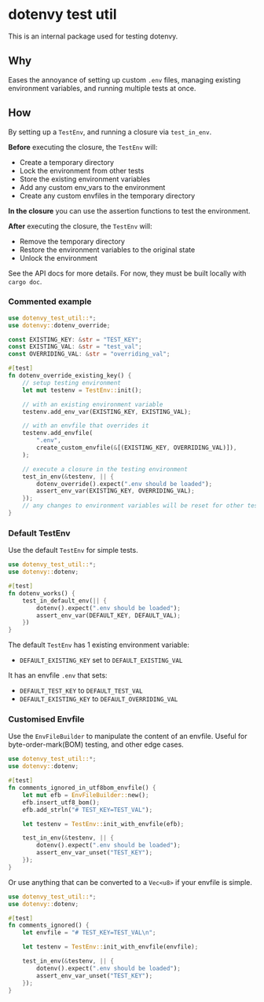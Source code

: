 # dotenvy test util

This is an internal package used for testing dotenvy.

## Why

Eases the annoyance of setting up custom `.env` files, managing existing
environment variables, and running multiple tests at once.

## How

By setting up a `TestEnv`, and running a closure via `test_in_env`.

**Before** executing the closure, the `TestEnv` will:

- Create a temporary directory
- Lock the environment from other tests
- Store the existing environment variables
- Add any custom env_vars to the environment
- Create any custom envfiles in the temporary directory

**In the closure** you can use the assertion functions to test the environment.

**After** executing the closure, the `TestEnv` will:

- Remove the temporary directory
- Restore the environment variables to the original state
- Unlock the environment

See the API docs for more details. For now, they must be built locally with
`cargo doc`.

### Commented example

```rust
use dotenvy_test_util::*;
use dotenvy::dotenv_override;

const EXISTING_KEY: &str = "TEST_KEY";
const EXISTING_VAL: &str = "test_val";
const OVERRIDING_VAL: &str = "overriding_val";

#[test]
fn dotenv_override_existing_key() {
    // setup testing environment
    let mut testenv = TestEnv::init();

    // with an existing environment variable
    testenv.add_env_var(EXISTING_KEY, EXISTING_VAL);

    // with an envfile that overrides it
    testenv.add_envfile(
        ".env",
        create_custom_envfile(&[(EXISTING_KEY, OVERRIDING_VAL)]),
    );

    // execute a closure in the testing environment
    test_in_env(&testenv, || {
        dotenv_override().expect(".env should be loaded");
        assert_env_var(EXISTING_KEY, OVERRIDING_VAL);
    });
    // any changes to environment variables will be reset for other tests
}
```

### Default TestEnv

Use the default `TestEnv` for simple tests.

```rust
use dotenvy_test_util::*;
use dotenvy::dotenv;

#[test]
fn dotenv_works() {
    test_in_default_env(|| {
        dotenv().expect(".env should be loaded");        
        assert_env_var(DEFAULT_KEY, DEFAULT_VAL);
    })  
}
```

The default `TestEnv` has 1 existing environment variable:

- `DEFAULT_EXISTING_KEY` set to `DEFAULT_EXISTING_VAL`

It has an envfile `.env` that sets:

- `DEFAULT_TEST_KEY` to `DEFAULT_TEST_VAL`
- `DEFAULT_EXISTING_KEY` to `DEFAULT_OVERRIDING_VAL`

### Customised Envfile

Use the `EnvFileBuilder` to manipulate the content of an envfile. Useful
for byte-order-mark(BOM) testing, and other edge cases.

```rust
use dotenvy_test_util::*;
use dotenvy::dotenv;

#[test]
fn comments_ignored_in_utf8bom_envfile() {
    let mut efb = EnvFileBuilder::new();
    efb.insert_utf8_bom();
    efb.add_strln("# TEST_KEY=TEST_VAL");

    let testenv = TestEnv::init_with_envfile(efb);

    test_in_env(&testenv, || {
        dotenv().expect(".env should be loaded");
        assert_env_var_unset("TEST_KEY");
    });
}
```

Or use anything that can be converted to a `Vec<u8>` if your envfile is
simple.

```rust
use dotenvy_test_util::*;
use dotenvy::dotenv;

#[test]
fn comments_ignored() {
    let envfile = "# TEST_KEY=TEST_VAL\n";

    let testenv = TestEnv::init_with_envfile(envfile);

    test_in_env(&testenv, || {
        dotenv().expect(".env should be loaded");
        assert_env_var_unset("TEST_KEY");
    });
}
```

